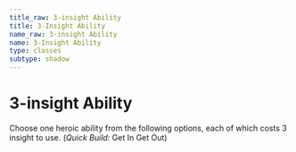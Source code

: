 ```yaml
---
title_raw: 3-insight Ability
title: 3-Insight Ability
name_raw: 3-insight Ability
name: 3-Insight Ability
type: classes
subtype: shadow
---
```


# 3-insight Ability

Choose one heroic ability from the following options, each of which costs 3 insight to use. (*Quick Build:* Get In Get Out)
